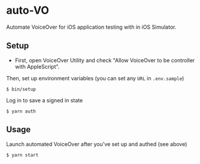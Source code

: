 # auto-VO

Automate VoiceOver for iOS application testing with in iOS Simulator.

## Setup

- First, open VoiceOver Utility and check "Allow VoiceOver to be controller with AppleScript".

Then, set up environment variables (you can set any `URL` in `.env.sample`)

    $ bin/setup

Log in to save a signed in state

    $ yarn auth

## Usage

Launch automated VoiceOver after you've set up and authed (see above)

    $ yarn start
